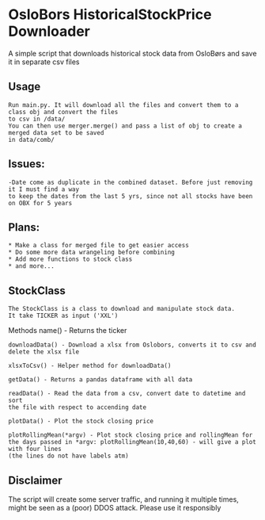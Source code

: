 # OsloBors HistoricalStockPrice Downloader
 A simple script that downloads historical stock data from OsloBørs and save it in separate csv files


## Usage
    Run main.py. It will download all the files and convert them to a class obj and convert the files
    to csv in /data/
    You can then use merger.merge() and pass a list of obj to create a merged data set to be saved
    in data/comb/
    
    
## Issues:
	-Date come as duplicate in the combined dataset. Before just removing it I must find a way 
	to keep the dates from the last 5 yrs, since not all stocks have been on OBX for 5 years

## Plans:
	* Make a class for merged file to get easier access
	* Do some more data wrangeling before combining
	* Add more functions to stock class
	* and more...

## StockClass
	The StockClass is a class to download and manipulate stock data.
	It take TICKER as input ('XXL')

Methods
	name() - Returns the ticker

	downloadData() - Download a xlsx from Oslobors, converts it to csv and delete the xlsx file

	xlsxToCsv() - Helper method for downloadData()

	getData() - Returns a pandas dataframe with all data

	readData() - Read the data from a csv, convert date to datetime and sort
	the file with respect to accending date

	plotData() - Plot the stock closing price

	plotRollingMean(*argv) - Plot stock closing price and rollingMean for 
	the days passed in *argv: plotRollingMean(10,40,60) - will give a plot with four lines
	(the lines do not have labels atm)




## Disclaimer
The script will create some server traffic, and running it multiple times, might be
seen as a (poor) DDOS attack. Please use it responsibly

